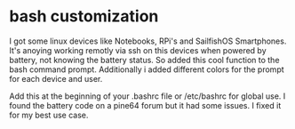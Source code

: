 # bash customization

I got some linux devices like Notebooks, RPi's and SailfishOS Smartphones.
It's anoying working remotly via ssh on this devices when powered by battery, not knowing the battery status.
So added this cool function to the bash command prompt.
Additionally i added different colors for the prompt for each device and user. 

Add this at the beginning of your .bashrc file or /etc/bashrc for global use.
I found the battery code on a pine64 forum but it had some issues. I fixed it for my best use case.
